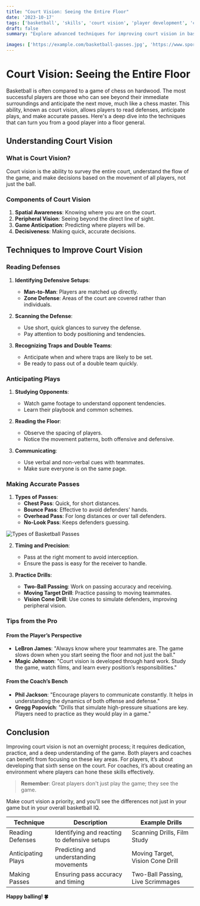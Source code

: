 ```yaml
---
title: "Court Vision: Seeing the Entire Floor"
date: '2023-10-17'
tags: ['basketball', 'skills', 'court vision', 'player development', 'coaching tips', 'reading defenses', 'passing', 'anticipation', 'offense']
draft: false
summary: "Explore advanced techniques for improving court vision in basketball, including reading defenses, anticipating plays, and making accurate passes. This article is packed with tips for both players and coaches to enhance their game awareness and decision-making skills."

images: ['https://example.com/basketball-passes.jpg', 'https://www.sportstips.org/articleimage/Basketball/PointGaurd/court_vision_seeing_the_entire_floor.webp']
---
```


# Court Vision: Seeing the Entire Floor

Basketball is often compared to a game of chess on hardwood. The most successful players are those who can see beyond their immediate surroundings and anticipate the next move, much like a chess master. This ability, known as court vision, allows players to read defenses, anticipate plays, and make accurate passes. Here's a deep dive into the techniques that can turn you from a good player into a floor general.

## Understanding Court Vision

### What is Court Vision?

Court vision is the ability to survey the entire court, understand the flow of the game, and make decisions based on the movement of all players, not just the ball.

### Components of Court Vision

1. **Spatial Awareness**: Knowing where you are on the court.
2. **Peripheral Vision**: Seeing beyond the direct line of sight.
3. **Game Anticipation**: Predicting where players will be.
4. **Decisiveness**: Making quick, accurate decisions.

## Techniques to Improve Court Vision

### Reading Defenses

1. **Identifying Defensive Setups**:
   - **Man-to-Man**: Players are matched up directly.
   - **Zone Defense**: Areas of the court are covered rather than individuals.

2. **Scanning the Defense**:
   - Use short, quick glances to survey the defense.
   - Pay attention to body positioning and tendencies.

3. **Recognizing Traps and Double Teams**:
   - Anticipate when and where traps are likely to be set.
   - Be ready to pass out of a double team quickly.

### Anticipating Plays

1. **Studying Opponents**:
   - Watch game footage to understand opponent tendencies.
   - Learn their playbook and common schemes.

2. **Reading the Floor**:
   - Observe the spacing of players.
   - Notice the movement patterns, both offensive and defensive.

3. **Communicating**:
   - Use verbal and non-verbal cues with teammates.
   - Make sure everyone is on the same page.

### Making Accurate Passes

1. **Types of Passes**:
   - **Chest Pass**: Quick, for short distances.
   - **Bounce Pass**: Effective to avoid defenders' hands.
   - **Overhead Pass**: For long distances or over tall defenders.
   - **No-Look Pass**: Keeps defenders guessing.

![Types of Basketball Passes](https://example.com/basketball-passes.jpg)

2. **Timing and Precision**:
   - Pass at the right moment to avoid interception.
   - Ensure the pass is easy for the receiver to handle.

3. **Practice Drills**:
   - **Two-Ball Passing**: Work on passing accuracy and receiving.
   - **Moving Target Drill**: Practice passing to moving teammates.
   - **Vision Cone Drill**: Use cones to simulate defenders, improving peripheral vision.

### Tips from the Pro

#### From the Player’s Perspective

- **LeBron James**: "Always know where your teammates are. The game slows down when you start seeing the floor and not just the ball."
- **Magic Johnson**: "Court vision is developed through hard work. Study the game, watch films, and learn every position’s responsibilities."

#### From the Coach’s Bench

- **Phil Jackson**: "Encourage players to communicate constantly. It helps in understanding the dynamics of both offense and defense."
- **Gregg Popovich**: "Drills that simulate high-pressure situations are key. Players need to practice as they would play in a game."

## Conclusion

Improving court vision is not an overnight process; it requires dedication, practice, and a deep understanding of the game. Both players and coaches can benefit from focusing on these key areas. For players, it’s about developing that sixth sense on the court. For coaches, it’s about creating an environment where players can hone these skills effectively.

> **Remember**: Great players don't just play the game; they see the game. 

Make court vision a priority, and you'll see the differences not just in your game but in your overall basketball IQ.

| Technique | Description | Example Drills |
|-----------|-------------|----------------|
| Reading Defenses | Identifying and reacting to defensive setups | Scanning Drills, Film Study |
| Anticipating Plays | Predicting and understanding movements | Moving Target, Vision Cone Drill |
| Making Passes | Ensuring pass accuracy and timing | Two-Ball Passing, Live Scrimmages |

**Happy balling! 🍀**
```